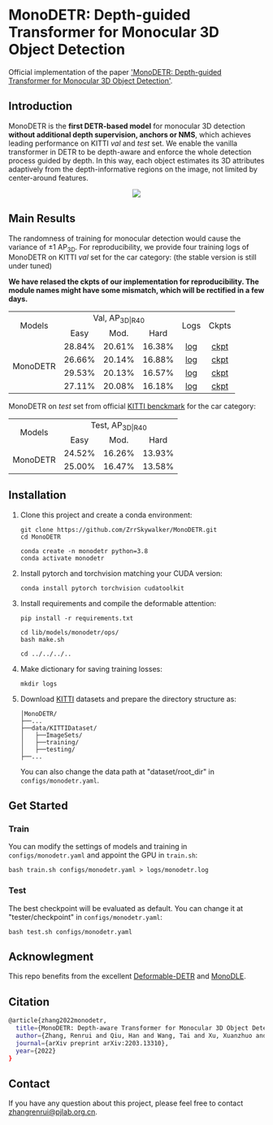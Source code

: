 # MonoDETR: Depth-guided Transformer for Monocular 3D Object Detection
Official implementation of the paper ['MonoDETR: Depth-guided Transformer for Monocular 3D Object Detection'](https://arxiv.org/pdf/2203.13310.pdf).

## Introduction
MonoDETR is the **first DETR-based model** for monocular 3D detection **without additional depth supervision, anchors or NMS**, which achieves leading performance on KITTI *val* and *test* set. We enable the vanilla transformer in DETR to be depth-aware and enforce the whole detection process guided by depth. In this way, each object estimates its 3D attributes adaptively from the depth-informative regions on the image, not limited by center-around features.
<div align="center">
  <img src="pipeline.jpg"/>
</div>

## Main Results
The randomness of training for monocular detection would cause the variance of ±1 AP<sub>3D</sub>. For reproducibility, we provide four training logs of MonoDETR on KITTI *val* set for the car category: (the stable version is still under tuned)

**We have relased the ckpts of our implementation for reproducibility. The module names might have some mismatch, which will be rectified in a few days.**

<table>
    <tr>
        <td rowspan="2",div align="center">Models</td>
        <td colspan="3",div align="center">Val, AP<sub>3D|R40</sub></td>   
        <td rowspan="2",div align="center">Logs</td>
        <td rowspan="2",div align="center">Ckpts</td>
    </tr>
    <tr>
        <td div align="center">Easy</td> 
        <td div align="center">Mod.</td> 
        <td div align="center">Hard</td> 
    </tr>
    <tr>
        <td rowspan="4",div align="center">MonoDETR</td>
        <td div align="center">28.84%</td> 
        <td div align="center">20.61%</td> 
        <td div align="center">16.38%</td> 
        <td div align="center"><a href="https://drive.google.com/file/d/124u2WW_DqDyKrpUe3lQ8TR6xth8rn9YH/view?usp=sharing">log</a></td>
        <td div align="center"><a href="https://drive.google.com/file/d/124u2WW_DqDyKrpUe3lQ8TR6xth8rn9YH/view?usp=sharing">ckpt</a></td>
    </tr>  
    <tr>
        <td div align="center">26.66%</td> 
        <td div align="center">20.14%</td> 
        <td div align="center">16.88%</td> 
        <td div align="center"><a href="https://drive.google.com/file/d/1gSof60oOnno_qAHRViXKQ6CyqRI7O0tr/view?usp=sharing">log</a></td>
        <td div align="center"><a href="https://drive.google.com/file/d/124u2WW_DqDyKrpUe3lQ8TR6xth8rn9YH/view?usp=sharing">ckpt</a></td>
    </tr> 
    <tr>
        <td div align="center">29.53%</td> 
        <td div align="center">20.13%</td> 
        <td div align="center">16.57%</td> 
        <td div align="center"><a href="https://drive.google.com/file/d/1rrayzzwHGpddE1f_mfvq0RQb5xpWcPAL/view?usp=sharing">log</a></td>
        <td div align="center"><a href="https://drive.google.com/file/d/124u2WW_DqDyKrpUe3lQ8TR6xth8rn9YH/view?usp=sharing">ckpt</a></td>
    </tr> 
    <tr>
        <td div align="center">27.11%</td> 
        <td div align="center">20.08%</td> 
        <td div align="center">16.18%</td> 
        <td div align="center"><a href="https://drive.google.com/file/d/1D6IOkscfypGSEbsXcHZ60-q492zvMLp7/view?usp=sharing">log</a></td>
        <td div align="center"><a href="https://drive.google.com/file/d/124u2WW_DqDyKrpUe3lQ8TR6xth8rn9YH/view?usp=sharing">ckpt</a></td>
    </tr> 
</table>

MonoDETR on *test* set from official [KITTI benckmark](http://www.cvlibs.net/datasets/kitti/eval_object_detail.php?&result=22a0e176d4f7794e7c142c93f4f8891749aa738f) for the car category:
<table>
    <tr>
        <td rowspan="2",div align="center">Models</td>
        <td colspan="3",div align="center">Test, AP<sub>3D|R40</sub></td>   
    </tr>
    <tr>
        <td div align="center">Easy</td> 
        <td div align="center">Mod.</td> 
        <td div align="center">Hard</td> 
    </tr>
    <tr>
        <td rowspan="2",div align="center">MonoDETR</td>
        <td div align="center">24.52%</td> 
        <td div align="center">16.26%</td> 
        <td div align="center">13.93%</td> 
    </tr>  
    <tr>
        <td div align="center">25.00%</td> 
        <td div align="center">16.47%</td> 
        <td div align="center">13.58%</td> 
    </tr>  
    
</table>


## Installation
1. Clone this project and create a conda environment:
    ```
    git clone https://github.com/ZrrSkywalker/MonoDETR.git
    cd MonoDETR

    conda create -n monodetr python=3.8
    conda activate monodetr
    ```
    
2. Install pytorch and torchvision matching your CUDA version:
    ```
    conda install pytorch torchvision cudatoolkit
    ```
    
3. Install requirements and compile the deformable attention:
    ```
    pip install -r requirements.txt

    cd lib/models/monodetr/ops/
    bash make.sh
    
    cd ../../../..
    ```
    
4. Make dictionary for saving training losses:
    ```
    mkdir logs
    ```
 
5. Download [KITTI](http://www.cvlibs.net/datasets/kitti/eval_object.php?obj_benchmark=3d) datasets and prepare the directory structure as:
    ```
    │MonoDETR/
    ├──...
    ├──data/KITTIDataset/
    │   ├──ImageSets/
    │   ├──training/
    │   ├──testing/
    ├──...
    ```
    You can also change the data path at "dataset/root_dir" in `configs/monodetr.yaml`.
    
## Get Started

### Train
You can modify the settings of models and training in `configs/monodetr.yaml` and appoint the GPU in `train.sh`:

    bash train.sh configs/monodetr.yaml > logs/monodetr.log
   
### Test
The best checkpoint will be evaluated as default. You can change it at "tester/checkpoint" in `configs/monodetr.yaml`:

    bash test.sh configs/monodetr.yaml


## Acknowlegment
This repo benefits from the excellent [Deformable-DETR](https://github.com/fundamentalvision/Deformable-DETR) and [MonoDLE](https://github.com/xinzhuma/monodle).

## Citation
```bash
@article{zhang2022monodetr,
  title={MonoDETR: Depth-aware Transformer for Monocular 3D Object Detection},
  author={Zhang, Renrui and Qiu, Han and Wang, Tai and Xu, Xuanzhuo and Guo, Ziyu and Qiao, Yu and Gao, Peng and Li, Hongsheng},
  journal={arXiv preprint arXiv:2203.13310},
  year={2022}
}
```

## Contact
If you have any question about this project, please feel free to contact zhangrenrui@pjlab.org.cn.

